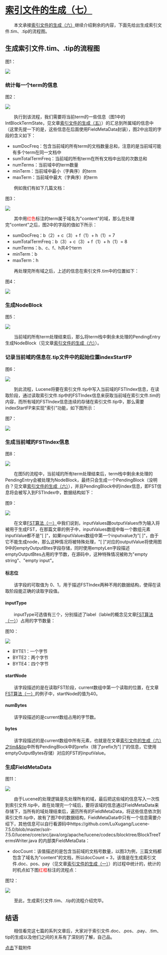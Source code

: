 # [索引文件的生成（七）](https://www.amazingkoala.com.cn/Lucene/Index/)

&emsp;&emsp;本文承接[索引文件的生成（六）](https://www.amazingkoala.com.cn/Lucene/Index/2020/0115/126.html)继续介绍剩余的内容，下面先给出生成索引文件.tim、.tip的流程图。

## 生成索引文件.tim、.tip的流程图

图1：

<img src="http://www.amazingkoala.com.cn/uploads/lucene/index/索引文件的生成/索引文件的生成（七）/1.png">

### 统计每一个term的信息

图2：

<img src="http://www.amazingkoala.com.cn/uploads/lucene/index/索引文件的生成/索引文件的生成（七）/2.png">

&emsp;&emsp;执行到该流程，我们需要将当前term的一些信息（图1中的IntBlockTermState，见文章[索引文件的生成（五）](https://www.amazingkoala.com.cn/Lucene/Index/2020/0110/125.html)）的汇总到所属域的信息中（这里先提一下的是，这些信息在后面使用FieldMetaData封装），图2中出现的字段的含义如下：

- sumDocFreq：包含当前域的所有term的文档数量总和，注意的是当前域可能有多个term在同一文档中
- sumTotalTermFreq：当前域的所有term在所有文档中出现的次数总和
- numTerms：当前域中的term数量
- minTerm：当前域中最小（字典序）的term
- maxTerm：当前域中最大（字典序）的term

&emsp;&emsp;例如我们有如下几篇文档：

图3：

<img src="http://www.amazingkoala.com.cn/uploads/lucene/index/索引文件的生成/索引文件的生成（七）/3.png">

&emsp;&emsp;其中用<font color=Red>红色</font>标注的term属于域名为"content"的域，那么在处理完"content"之后，图2中的字段的值如下所示：

- sumDocFreq：b（2）+ c（3）+ f（1）+ h（1）= 7
- sumTotalTermFreq：b（3）+ c（3）+ f（1）+ h（1）= 8
- numTerms：b、c、f、h共4个term
- minTerm：b
- maxTerm：h

&emsp;&emsp;再处理完所有域之后，上述的信息在索引文件.tim中的位置如下：

图4：

<img src="http://www.amazingkoala.com.cn/uploads/lucene/index/索引文件的生成/索引文件的生成（七）/4.png">

### 生成NodeBlock

图5：

<img src="http://www.amazingkoala.com.cn/uploads/lucene/index/索引文件的生成/索引文件的生成（七）/5.png">

&emsp;&emsp;当前域的所有term处理结束后，那么将term栈中剩余未处理的PendingEntry生成NodeBlock（见文章[索引文件的生成（六）](https://www.amazingkoala.com.cn/Lucene/Index/2020/0115/126.html)）。

### 记录当前域的信息在.tip文件中的起始位置indexStartFP

图6：

<img src="http://www.amazingkoala.com.cn/uploads/lucene/index/索引文件的生成/索引文件的生成（七）/6.png">

&emsp;&emsp;到此流程，Lucene将要在索引文件.tip中写入当前域的FSTIndex信息，在读取阶段，通过读取索引文件.tip中的FSTIndex信息来获取当前域在索引文件.tim的内容，而所有域的FSTIndex信息连续的存储在索引文件.tip中，那么需要indexStartFP来实现"索引"功能，如下图所示：

图7：

<img src="http://www.amazingkoala.com.cn/uploads/lucene/index/索引文件的生成/索引文件的生成（七）/7.png">

### 生成当前域的FSTIndex信息

图8：

<img src="http://www.amazingkoala.com.cn/uploads/lucene/index/索引文件的生成/索引文件的生成（七）/8.png">

&emsp;&emsp;在图5的流程中，当前域的所有term处理结束后，term栈中剩余未处理的PendingEntry会被处理为NodeBlock，最终只会生成一个PendingBlock（没明白？见文章[索引文件的生成（六）](https://www.amazingkoala.com.cn/Lucene/Index/2020/0115/126.html)），并且PendingBlock中的index信息，即FST信息将会被写入到FSTIndex中，数据结构如下：

图9：

<img src="http://www.amazingkoala.com.cn/uploads/lucene/index/索引文件的生成/索引文件的生成（七）/9.png">

&emsp;&emsp;在文章[FST算法（一）](https://www.amazingkoala.com.cn/Lucene/yasuocunchu/2019/0220/35.html)中我们说到，inputValues跟outputValues作为输入将被用于生成FST，在那篇文章的例子中，inputValues数组中每一个数组元素inputValue都不是"[ ]"，如果inputValues数组中第一个inputvalue为"[ ]"，由于它不能生成node，那么这种情况将被特殊处理，"[ ]"对应的outputValue将使用图9中的emptyOutputBtes字段存储，同时使用emptyLen字段描述emptyOutputBtes占用的字节数，在源码中，这种特殊情况被称为"empty string"、"empty input"。

#### 标志位

&emsp;&emsp;该字段的可取值为 0、1，用于描述FSTIndex两种不用的数据结构，使得在读取阶段能正确的读取字段值。

#### inputType

&emsp;&emsp;inputType可选值有三个，分别描述了label（lable的概念见文章[FST算法（一）](https://www.amazingkoala.com.cn/Lucene/yasuocunchu/2019/0220/35.html)）占用的字节数量：

图10：

<img src="http://www.amazingkoala.com.cn/uploads/lucene/index/索引文件的生成/索引文件的生成（七）/10.png">

- BYTE1：一个字节
- BYTE2：两个字节
- BYTE4：四个字节

#### startNode

&emsp;&emsp;该字段描述的是在读取FST阶段，current数组中第一个读取的位置，在文章[FST算法（一）](https://www.amazingkoala.com.cn/Lucene/yasuocunchu/2019/0220/35.html)的例子中，startNode的值为40。

#### numBytes

&emsp;&emsp;该字段描述的是current数组占用的字节数。

#### bytes

&emsp;&emsp;该字段描述的是current数组中所有元素，也就是在文章[索引文件的生成（六）之tim&&tip](https://www.amazingkoala.com.cn/Lucene/Index/2020/0115/126.html)中所有PendingBlock中的prefix（除了prefix为"[ ]"的信息，它使用emptyOutputBytes存储）对应的FST的inputValue。


### 生成FieldMetaData

图11：

<img src="http://www.amazingkoala.com.cn/uploads/lucene/index/索引文件的生成/索引文件的生成（七）/11.png">

&emsp;&emsp;由于Lucene的处理逻辑是先处理所有的域，最后把这些域的信息写入一次性到索引文件.tip中，故在处理完一个域后，要将该域的信息通过FieldMetaData来存储下，当所有的域处理结束后，遍历所有的FieldMetaData，将这些信息依次到索引文件.tip中，故有了图7中的数据结构，FieldMetaData中只有一个信息需要介绍下，其他信息可以自行看源码中https://github.com/LuXugang/Lucene-7.5.0/blob/master/solr-7.5.0/lucene/core/src/java/org/apache/lucene/codecs/blocktree/BlockTreeTermsWriter.java 的内部类FieldMetaData：

- docCount：该值描述的是包含当前域的文档号数量，以图3为例，三篇文档都包含了域名为"content"的文档，所以docCount = 3，该值是在生成索引文件.doc、pos、pay（见文章[索引文件的生成（一）](https://www.amazingkoala.com.cn/Lucene/Index/2019/1226/121.html)）的过程中统计的，统计的时机点如下图<font color=Red>红框</font>标注的流程点：

图12：

<img src="http://www.amazingkoala.com.cn/uploads/lucene/index/索引文件的生成/索引文件的生成（七）/12.png">

&emsp;&emsp;至此，生成索引文件.tim、.tip的流程介绍完毕。

## 结语

&emsp;&emsp;相信看完这七篇的系列文章后，大家对于索引文件.doc、.pos、.pay、.tim、tip的生成以及他们之间的关系有了深刻的了解，自己品。

[点击](http://www.amazingkoala.com.cn/attachment/Lucene/Index/索引文件的生成/索引文件的生成（七）/索引文件的生成（七）.zip)下载附件